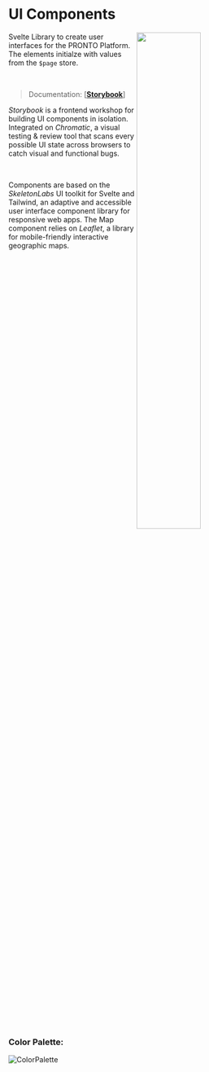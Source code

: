 # UI Components

<img align="right" width=50% src="https://github.com/LarsHadidi/PRONTO/assets/12017203/d5479cac-fbf2-4851-a39e-a375185f93c6">

Svelte Library to create user interfaces for the PRONTO Platform.<br/>
The elements initialze with values from the `$page` store.

<br/>

> Documentation: [[**Storybook**](https://65d2704f28559c3f849cafc3-uohbowsjpd.chromatic.com/)]

*Storybook* is a frontend workshop for building UI components in isolation.
Integrated on *Chromatic*, a visual testing & review tool that scans every possible UI state across browsers to catch visual and functional bugs.

<br/>

Components are based on the *SkeletonLabs* UI toolkit for Svelte and Tailwind, an adaptive and accessible user interface component library for responsive web apps.
The Map component relies on *Leaflet*, a library for mobile-friendly interactive geographic maps.

<br clear="right"/>

### Color Palette:

![ColorPalette](https://github.com/LarsHadidi/PRONTO/assets/12017203/e3648ad4-aca0-4607-9cbb-b2f3de6a799b)
